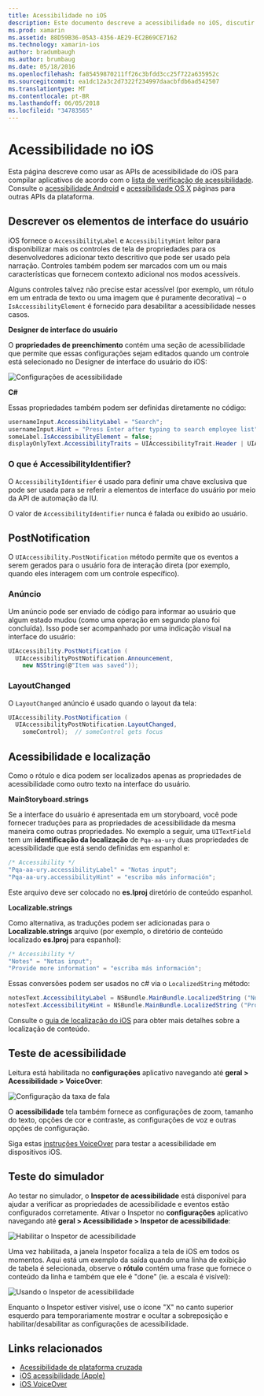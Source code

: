 ```yaml
---
title: Acessibilidade no iOS
description: Este documento descreve a acessibilidade no iOS, discutir sobre várias propriedades e os recursos que podem ser usados para tornar seu aplicativo utilizável por quantos usuários quanto possível.
ms.prod: xamarin
ms.assetid: 88D59B36-05A3-4356-AE29-EC2B69CE7162
ms.technology: xamarin-ios
author: bradumbaugh
ms.author: brumbaug
ms.date: 05/18/2016
ms.openlocfilehash: fa85459870211ff26c3bfdd3cc25f722a635952c
ms.sourcegitcommit: ea1dc12a3c2d7322f234997daacbfdb6ad542507
ms.translationtype: MT
ms.contentlocale: pt-BR
ms.lasthandoff: 06/05/2018
ms.locfileid: "34783565"
---
```

# <a name="accessibility-on-ios"></a>Acessibilidade no iOS

Esta página descreve como usar as APIs de acessibilidade do iOS para compilar aplicativos de acordo com o [lista de verificação de acessibilidade](~/cross-platform/app-fundamentals/accessibility.md).
Consulte o [acessibilidade Android](~/android/app-fundamentals/accessibility.md) e [acessibilidade OS X](~/mac/app-fundamentals/accessibility.md) páginas para outras APIs da plataforma.

## <a name="describing-ui-elements"></a>Descrever os elementos de interface do usuário

iOS fornece o `AccessibilityLabel` e `AccessibilityHint` leitor para disponibilizar mais os controles de tela de propriedades para os desenvolvedores adicionar texto descritivo que pode ser usado pela narração. Controles também podem ser marcados com um ou mais características que fornecem contexto adicional nos modos acessíveis.

Alguns controles talvez não precise estar acessível (por exemplo, um rótulo em um entrada de texto ou uma imagem que é puramente decorativa) – o `IsAccessibilityElement` é fornecido para desabilitar a acessibilidade nesses casos.

**Designer de interface do usuário**

O **propriedades de preenchimento** contém uma seção de acessibilidade que permite que essas configurações sejam editados quando um controle está selecionado no Designer de interface do usuário do iOS:

![](accessibility-images/ios-designer-sml.png "Configurações de acessibilidade")

**C#**

Essas propriedades também podem ser definidas diretamente no código:

```csharp
usernameInput.AccessibilityLabel = "Search";
usernameInput.Hint = "Press Enter after typing to search employee list";
someLabel.IsAccessibilityElement = false;
displayOnlyText.AccessibilityTraits = UIAccessibilityTrait.Header | UIAccessibilityTrait.Selected;
```

### <a name="what-is-accessibilityidentifier"></a>O que é AccessibilityIdentifier?

O `AccessibilityIdentifier` é usado para definir uma chave exclusiva que pode ser usada para se referir a elementos de interface do usuário por meio da API de automação da IU.

O valor de `AccessibilityIdentifier` nunca é falada ou exibido ao usuário.

<a name="postnotification" />

## <a name="postnotification"></a>PostNotification

O `UIAccessibility.PostNotification` método permite que os eventos a serem gerados para o usuário fora de interação direta (por exemplo, quando eles interagem com um controle específico).

### <a name="announcement"></a>Anúncio

Um anúncio pode ser enviado de código para informar ao usuário que algum estado mudou (como uma operação em segundo plano foi concluída). Isso pode ser acompanhado por uma indicação visual na interface do usuário:

```csharp
UIAccessibility.PostNotification (
  UIAccessibilityPostNotification.Announcement,
    new NSString(@"Item was saved"));
```

### <a name="layoutchanged"></a>LayoutChanged

O `LayoutChanged` anúncio é usado quando o layout da tela:

```csharp
UIAccessibility.PostNotification (
  UIAccessibilityPostNotification.LayoutChanged,
    someControl);  // someControl gets focus
```


## <a name="accessibility-and-localization"></a>Acessibilidade e localização

Como o rótulo e dica podem ser localizados apenas as propriedades de acessibilidade como outro texto na interface do usuário.

**MainStoryboard.strings**

Se a interface do usuário é apresentada em um storyboard, você pode fornecer traduções para as propriedades de acessibilidade da mesma maneira como outras propriedades. No exemplo a seguir, uma `UITextField` tem um **identificação da localização** de `Pqa-aa-ury` duas propriedades de acessibilidade que está sendo definidas em espanhol e:

```csharp
/* Accessibility */
"Pqa-aa-ury.accessibilityLabel" = "Notas input";
"Pqa-aa-ury.accessibilityHint" = "escriba más información";
```

Este arquivo deve ser colocado no **es.lproj** diretório de conteúdo espanhol.

**Localizable.strings**

Como alternativa, as traduções podem ser adicionadas para o **Localizable.strings** arquivo (por exemplo, o diretório de conteúdo localizado **es.lproj** para espanhol):

```csharp
/* Accessibility */
"Notes" = "Notas input";
"Provide more information" = "escriba más información";
```

Essas conversões podem ser usados no c# via o `LocalizedString` método:

```csharp
notesText.AccessibilityLabel = NSBundle.MainBundle.LocalizedString ("Notes", "");
notesText.AccessibilityHint = NSBundle.MainBundle.LocalizedString ("Provide more information", "");
```

Consulte o [guia de localização do iOS](~/ios/app-fundamentals/localization/index.md) para obter mais detalhes sobre a localização de conteúdo.

<a name="testing" />

## <a name="testing-accessibility"></a>Teste de acessibilidade

Leitura está habilitada no **configurações** aplicativo navegando até **geral > Acessibilidade > VoiceOver**:

![](accessibility-images/settings-sml.png "Configuração da taxa de fala")

O **acessibilidade** tela também fornece as configurações de zoom, tamanho do texto, opções de cor e contraste, as configurações de voz e outras opções de configuração.

Siga estas [instruções VoiceOver](https://developer.apple.com/library/ios/technotes/TestingAccessibilityOfiOSApps/TestAccessibilityonYourDevicewithVoiceOver/TestAccessibilityonYourDevicewithVoiceOver.html) para testar a acessibilidade em dispositivos iOS.


## <a name="simulator-testing"></a>Teste do simulador

Ao testar no simulador, o **Inspetor de acessibilidade** está disponível para ajudar a verificar as propriedades de acessibilidade e eventos estão configurados corretamente. Ativar o Inspetor no **configurações** aplicativo navegando até **geral > Acessibilidade > Inspetor de acessibilidade**:

![](accessibility-images/settings-inspector-sml.png "Habilitar o Inspetor de acessibilidade")

Uma vez habilitada, a janela Inspetor focaliza a tela de iOS em todos os momentos.
Aqui está um exemplo da saída quando uma linha de exibição de tabela é selecionada, observe o **rótulo** contém uma frase que fornece o conteúdo da linha e também que ele é "done" (ie. a escala é visível):

![](accessibility-images/tableview-a11y-sml.png "Usando o Inspetor de acessibilidade")

Enquanto o Inspetor estiver visível, use o ícone "X" no canto superior esquerdo para temporariamente mostrar e ocultar a sobreposição e habilitar/desabilitar as configurações de acessibilidade.



## <a name="related-links"></a>Links relacionados

- [Acessibilidade de plataforma cruzada](~/cross-platform/app-fundamentals/accessibility.md)
- [iOS acessibilidade (Apple)](https://developer.apple.com/library/ios/documentation/UserExperience/Conceptual/iPhoneAccessibility/Accessibility_on_iPhone/Accessibility_on_iPhone.html)
- [iOS VoiceOver](http://www.apple.com/accessibility/ios/voiceover/)
